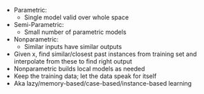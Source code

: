 - Parametric: 
	- Single model valid over whole space
- Semi-Parametric: 
	- Small number of parametric models
- Nonparametric: 
	- Similar inputs have similar outputs
- Given x, find similar/closest past instances from training set and interpolate from these to find right output
- Nonparametric builds local models as needed
- Keep the training data; let the data speak for itself
- Aka lazy/memory-based/case-based/instance-based learning